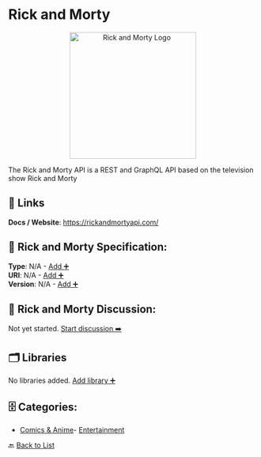# Rick and Morty
<p align="center">
    <img width="256" src="https://raw.githubusercontent.com/apis-list/apis-list/main/apis/rick-and-morty/logo_256x256.png" alt="Rick and Morty Logo"/>
</p>
The Rick and Morty API is a REST and GraphQL API based on the television show Rick and Morty

##  🔗 Links
**Docs / Website**: https://rickandmortyapi.com/

## 🧬 Rick and Morty Specification:
**Type**: N/A - [Add ➕](https://github.com/apis-list/apis-list/edit/main/apis.yaml#L16651)  
**URI**: N/A - [Add ➕](https://github.com/apis-list/apis-list/edit/main/apis.yaml#L16651)  
**Version**: N/A - [Add ➕](https://github.com/apis-list/apis-list/edit/main/apis.yaml#L16651)

## 💬 Rick and Morty Discussion:
Not yet started. [Start discussion ➡️](https://github.com/apis-list/apis-list/discussions/new)

## 🗂️ Libraries

No libraries added. [Add library ➕](https://github.com/apis-list/apis-list/edit/main/apis.yaml#L16651)    


## 🗄️ Categories:
- [Comics & Anime](https://github.com/apis-list/apis-list#comics--anime-)- [Entertainment](https://github.com/apis-list/apis-list#entertainment-)

🔙  [Back to List](https://github.com/apis-list/apis-list)
